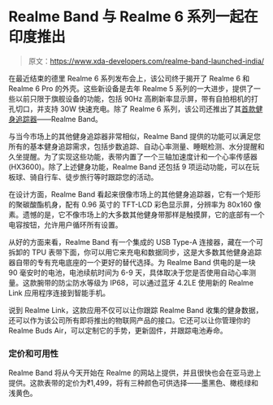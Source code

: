 # Realme Band 与 Realme 6 系列一起在印度推出

> 原文：<https://www.xda-developers.com/realme-band-launched-india/>

在最近结束的德里 Realme 6 系列发布会上，该公司终于揭开了 Realme 6 和 Realme 6 Pro 的外壳。这些新设备是去年 Realme 5 系列的一大进步，提供了一些以前只限于旗舰设备的功能，包括 90Hz 高刷新率显示屏，带有自拍相机的打孔切口，并支持 30W 快速充电。除了 Realme 6 系列，该公司还推出了其[首款健身追踪器](https://www.xda-developers.com/realme-band-color-display-ip68-rating-cricket-mode-india-launch-march-5/)——Realme Band。

与当今市场上的其他健身追踪器非常相似，Realme Band 提供的功能可以满足您所有的基本健身追踪需求，包括步数追踪、自动心率测量、睡眠检测、水分提醒和久坐提醒。为了实现这些功能，表带内置了一个三轴加速度计和一个心率传感器(HX3600)。除了上述健身功能，Realme Band 还包括 9 项运动功能，可以在玩板球、骑自行车、徒步旅行等时跟踪您的活动。

在设计方面，Realme Band 看起来很像市场上的其他健身追踪器，它有一个矩形的聚碳酸酯机身，配有 0.96 英寸的 TFT-LCD 彩色显示屏，分辨率为 80x160 像素。遗憾的是，它不像市场上的大多数其他健身带那样是触摸屏，它的底部有一个电容按钮，允许用户循环所有设置。

从好的方面来看，Realme Band 有一个集成的 USB Type-A 连接器，藏在一个可拆卸的 TPU 表带下面，你可以用它来充电和数据同步，这是大多数其他健身追踪器自带的专有充电底座的一个更好的替代选择。为 Realme Band 供电的是一块 90 毫安时的电池，电池续航时间为 6-9 天，具体取决于您是否使用自动心率测量。这款腕带的防尘防水等级为 IP68，可以通过蓝牙 4.2LE 使用新的 Realme Link 应用程序连接到智能手机。

说到 Realme Link，这款应用不仅可以让你跟踪 Realme Band 收集的健身数据，还可以作为该公司所有即将推出的物联网产品的接口。它还可以让你管理你的 Realme Buds Air，可以定制它的手势，更新固件，并跟踪电池寿命。

### 定价和可用性

Realme Band 将从今天开始在 Realme 的网站上提供，并且很快也会在亚马逊上提供。这款表带的定价为₹1,499，将有三种颜色可供选择——墨黑色、橄榄绿和浅黄色。